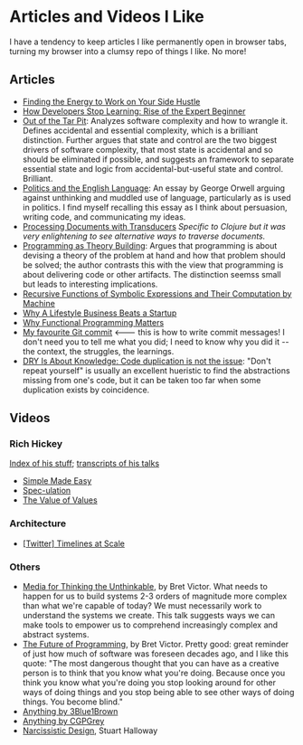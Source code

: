 # Articles and Videos I Like
I have a tendency to keep articles I like permanently open in browser tabs,
turning my browser into a clumsy repo of things I like. No more!

## Articles
* [Finding the Energy to Work on Your Side Hustle](https://www.startups.co/articles/finding-the-energy-to-work-on-your-sidehustle?ref=quuu&utm_content=buffer98172&utm_medium=social&utm_source=facebook.com&utm_campaign=buffer)
* [How Developers Stop Learning: Rise of the Expert Beginner](https://www.daedtech.com/how-developers-stop-learning-rise-of-the-expert-beginner/)
* [Out of the Tar Pit](https://github.com/papers-we-love/papers-we-love/blob/master/design/out-of-the-tar-pit.pdf?raw=true): Analyzes software complexity and how to wrangle it. Defines accidental and essential complexity, which is a brilliant distinction. Further argues that state and control are the two biggest drivers of software complexity, that most state is accidental and so should be eliminated if possible, and suggests an framework to separate essential state and logic from accidental-but-useful state and control. Brilliant.
* [Politics and the English Language](http://www.orwell.ru/library/essays/politics/english/e_polit/): An essay by George Orwell arguing against unthinking and muddled use of language, particularly as is used in politics. I find myself recalling this essay as I think about persuasion, writing code, and communicating my ideas.
* [Processing Documents with Transducers](https://juxt.pro/blog/posts/xpath-in-transducers.html) *Specific to Clojure but it was very enlightening to see alternative ways to traverse documents.*
* [Programming as Theory Building](http://pages.cs.wisc.edu/~remzi/Naur.pdf): Argues that programming is about devising a theory of the problem at hand and how that problem should be solved; the author contrasts this with the view that programming is about delivering code or other artifacts. The distinction seemss small but leads to interesting implications.
* [Recursive Functions of Symbolic Expressions and Their Computation by Machine](http://www-formal.stanford.edu/jmc/recursive.html)
* [Why A Lifestyle Business Beats a Startup](https://bugfender.com/blog/why-a-lifestyle-business-beats-a-startup/)
* [Why Functional Programming Matters](https://www.cs.kent.ac.uk/people/staff/dat/miranda/whyfp90.pdf)
* [My favourite Git commit](https://fatbusinessman.com/2019/my-favourite-git-commit) <--- this is how to write commit messages! I don't need you to tell me what you did; I need to know why you did it -- the context, the struggles, the learnings.
* [DRY Is About Knowledge: Code duplication is not the issue](http://verraes.net/2014/08/dry-is-about-knowledge/): "Don't repeat yourself" is usually an excellent hueristic to find the abstractions missing from one's code, but it can be taken too far when some duplication exists by coincidence.

## Videos
### Rich Hickey
[Index of his stuff](https://github.com/tallesl/Rich-Hickey-fanclub); [transcripts of his talks](https://github.com/matthiasn/talk-transcripts/tree/master/Hickey_Rich)
* [Simple Made Easy](https://www.infoq.com/presentations/Simple-Made-Easy)
* [Spec-ulation](https://www.youtube.com/watch?v=oyLBGkS5ICk)
* [The Value of Values](https://www.youtube.com/watch?v=-6BsiVyC1kM)

### Architecture
* [[Twitter] Timelines at Scale](https://www.infoq.com/presentations/Twitter-Timeline-Scalability/)
### Others
* [Media for Thinking the Unthinkable](https://www.youtube.com/watch?v=oUaOucZRlmE), by Bret Victor. What needs to happen for us to build systems 2-3 orders of magnitude more complex than what we're capable of today? We must necessarily work to understand the systems we create. This talk suggests ways we can make tools to empower us to comprehend increasingly complex and abstract systems.
* [The Future of Programming](https://vimeo.com/71278954), by Bret Victor. Pretty good: great reminder of just how much of software was foreseen decades ago, and I like this quote: "The most dangerous thought that you can have as a creative person is to think that you know what you're doing. Because once you think you know what you're doing you stop looking around for other ways of doing things and you stop being able to see other ways of doing things. You become blind."
* [Anything by 3Blue1Brown](https://www.youtube.com/channel/UCYO_jab_esuFRV4b17AJtAw)
* [Anything by CGPGrey](https://www.youtube.com/user/CGPGrey)
* [Narcissistic Design](https://www.youtube.com/watch?v=LEZv-kQUSi4), Stuart Halloway
